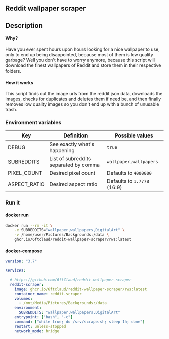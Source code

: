 ## Reddit wallpaper scraper
## Description
#### Why? 
Have you ever spent hours upon hours looking for a nice wallpaper to use, only to end up being disappointed, because most of them is low quality garbage? Well you don't have to worry anymore, because this script will download the finest wallpapers of Reddit and store them in their respective folders.  
#### How it works
This script finds out the image urls from the reddit json data, downloads the images, checks for duplicates and deletes them if need be, and then finally removes low quality images so you don't end up with a bunch of unusable trash.
### Environment variables
|Key|Definition|Possible values|
|---|---|---|
|DEBUG|See exactly what's happening|`true`|
|SUBREDDITS|List of subreddits separated by comma|`wallpaper,wallpapers`|  
|PIXEL_COUNT|Desired pixel count|Defaults to `4000000`|
|ASPECT_RATIO|Desired aspect ratio|Defaults to `1.7778` (16:9)|
### Run it
#### docker run
```bash
docker run --rm -it \
    -e SUBREDDITS="wallpaper,wallpapers,DigitalArt" \
    -v /home/user/Pictures/Backgrounds:/data \
    ghcr.io/6ftclaud/reddit-wallpaper-scraper/rws:latest
```
#### docker-compose
```yaml
version: "3.7"

services:

  # https://github.com/6ftClaud/reddit-wallpaper-scraper
  reddit-scraper:
    image: ghcr.io/6ftclaud/reddit-wallpaper-scraper/rws:latest
    container_name: reddit-scraper
    volumes:
      - /mnt/Media/Pictures/Backgrounds:/data
    environment:
      SUBREDDITS: "wallpaper,wallpapers,DigitalArt"
    entrypoint: ["bash", "-c"]
    command: ["while true; do /srv/scrape.sh; sleep 1h; done"]
    restart: unless-stopped
    network_mode: bridge
```

